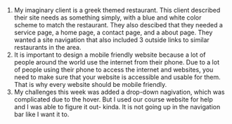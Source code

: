 1. My imaginary client is a greek themed restaurant. This client described their site needs as something simply, with a blue and white color scheme to match the restaurant. They also descibed that they needed a service page, a home page, a contact page, and a about page. They wanted a site navigation that also included 3 outside links to similar restaurants in the area.
2. It is important to design a mobile friendly website because a lot of people around the world use the internet from their phone. Due to a lot of people using their phone to access the internet and websites, you need to make sure that your website is accessible and usable for them. That is why every website should be mobile friendly. 
3. My challenges this week was added a drop-down nagivation, which was complicated due to the hover. But I used our course website for help and I was able to figure it out- kinda. It is not going up in the navigation bar like I want it to. 